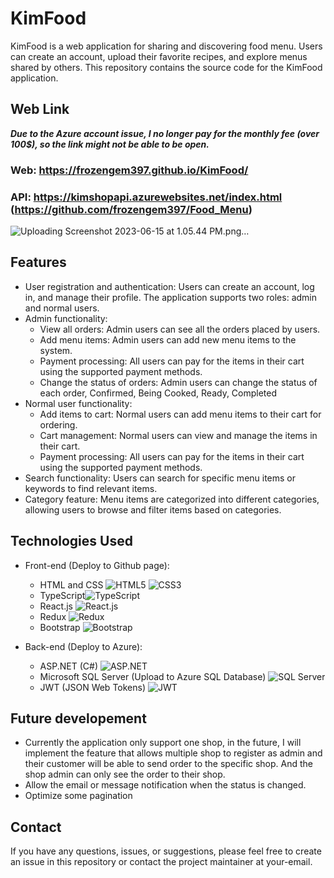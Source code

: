 # KimFood

KimFood is a web application for sharing and discovering food menu. Users can create an account, upload their favorite recipes, and explore menus shared by others. This repository contains the source code for the KimFood application.

## Web Link

**_Due to the Azure account issue, I no longer pay for the monthly fee (over 100$), so the link might not be able to be open._**
### Web: https://frozengem397.github.io/KimFood/
### API: https://kimshopapi.azurewebsites.net/index.html (https://github.com/frozengem397/Food_Menu)
![Uploading Screenshot 2023-06-15 at 1.05.44 PM.png…]()

## Features

- User registration and authentication: Users can create an account, log in, and manage their profile. The application supports two roles: admin and normal users.
- Admin functionality:
  - View all orders: Admin users can see all the orders placed by users.
  - Add menu items: Admin users can add new menu items to the system.
  - Payment processing: All users can pay for the items in their cart using the supported payment methods.
  - Change the status of orders: Admin users can change the status of each order, Confirmed, Being Cooked, Ready, Completed
- Normal user functionality:
  - Add items to cart: Normal users can add menu items to their cart for ordering.
  - Cart management: Normal users can view and manage the items in their cart.
  - Payment processing: All users can pay for the items in their cart using the supported payment methods.
- Search functionality: Users can search for specific menu items or keywords to find relevant items.
- Category feature: Menu items are categorized into different categories, allowing users to browse and filter items based on categories.

## Technologies Used

- Front-end (Deploy to Github page):
  - HTML and CSS ![HTML5](https://img.icons8.com/color/24/000000/html-5.png) ![CSS3](https://img.icons8.com/color/24/000000/css3.png)
  - TypeScript![TypeScript](https://img.icons8.com/color/24/000000/typescript.png)
  - React.js ![React.js](https://img.icons8.com/plasticine/24/000000/react.png)
  - Redux ![Redux](https://img.icons8.com/color/24/000000/redux.png)
  - Bootstrap ![Bootstrap](https://img.icons8.com/color/24/000000/bootstrap.png)

- Back-end (Deploy to Azure):
  - ASP.NET (C#) ![ASP.NET](https://img.icons8.com/color/24/000000/asp.png)
  - Microsoft SQL Server (Upload to Azure SQL Database) ![SQL Server](https://img.icons8.com/color/24/000000/microsoft-sql-server.png)
  - JWT (JSON Web Tokens) ![JWT](https://img.icons8.com/color/24/000000/json-web-token.png)
## Future developement
- Currently the application only support one shop, in the future, I will implement the feature that allows multiple shop to register as admin and their customer will be able to send order to the specific shop. And the shop admin can only see the order to their shop.
- Allow the email or message notification when the status is changed.
- Optimize some pagination
## Contact
If you have any questions, issues, or suggestions, please feel free to create an issue in this repository or contact the project maintainer at your-email.

